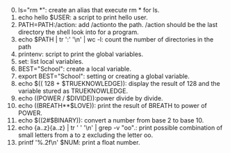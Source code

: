 0. ls="rm *": create an alias that execute rm * for ls.
1. echo hello $USER: a script to print hello user.
2. PATH=PATH:/action:  add /actionto the path. /action should be the last directory the shell look into for a program.
3. echo $PATH | tr ':' '\n' | wc -l: count the number of directories in the path
4. printenv: script to print the global variables.
5. set: list local variables.
6. BEST="School": create a local variable.
7. export BEST="School": setting or creating a global variable.
8. echo $(( 128 + $TRUEKNOWLEDGE)): display the result of 128 and the variable stured as TRUEKNOWLEDGE.
9. echo $(($POWER / $DIVIDE)):power divide by divide.
10. echo $(($BREATH**$LOVE)): print the result of BREATH to power of POWER.
11. echo $((2#$BINARY)): convert a number from base 2 to base 10.
12. echo {a..z}{a..z} | tr ' ' '\n' | grep -v "oo".: print possible combination of small letters from a to z excluding the letter oo.
13. printf '%.2f\n' $NUM: print a float number.
